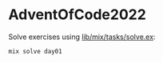 # AdventOfCode2022

Solve exercises using [lib/mix/tasks/solve.ex](./lib/mix/tasks/solve.ex):

```sh
mix solve day01
```
